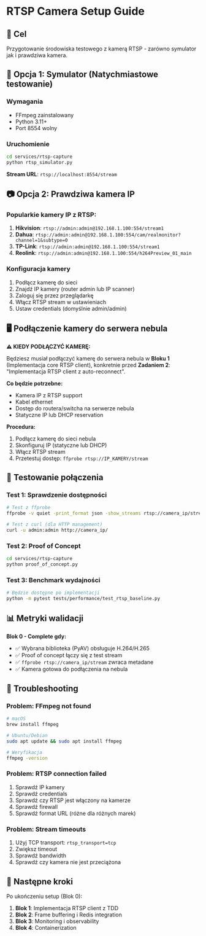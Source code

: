 # RTSP Camera Setup Guide

## 🎯 Cel

Przygotowanie środowiska testowego z kamerą RTSP - zarówno symulator jak i prawdziwa kamera.

## 🔧 Opcja 1: Symulator (Natychmiastowe testowanie)

### Wymagania
- FFmpeg zainstalowany
- Python 3.11+
- Port 8554 wolny

### Uruchomienie
```bash
cd services/rtsp-capture
python rtsp_simulator.py
```

**Stream URL**: `rtsp://localhost:8554/stream`

## 📷 Opcja 2: Prawdziwa kamera IP

### Popularkie kamery IP z RTSP:
1. **Hikvision**: `rtsp://admin:admin@192.168.1.100:554/stream1`
2. **Dahua**: `rtsp://admin:admin@192.168.1.100:554/cam/realmonitor?channel=1&subtype=0`
3. **TP-Link**: `rtsp://admin:admin@192.168.1.100:554/stream1`
4. **Reolink**: `rtsp://admin:admin@192.168.1.100:554/h264Preview_01_main`

### Konfiguracja kamery
1. Podłącz kamerę do sieci
2. Znajdź IP kamery (router admin lub IP scanner)
3. Zaloguj się przez przeglądarkę
4. Włącz RTSP stream w ustawieniach
5. Ustaw credentials (domyślnie admin/admin)

## 🖥️ Podłączenie kamery do serwera nebula

**⚠️ KIEDY PODŁĄCZYĆ KAMERĘ:**

Będziesz musiał podłączyć kamerę do serwera nebula w **Bloku 1** (Implementacja core RTSP client),
konkretnie przed **Zadaniem 2**: "Implementacja RTSP client z auto-reconnect".

**Co będzie potrzebne:**
- Kamera IP z RTSP support
- Kabel ethernet
- Dostęp do routera/switcha na serwerze nebula
- Statyczne IP lub DHCP reservation

**Procedura:**
1. Podłącz kamerę do sieci nebula
2. Skonfiguruj IP (statyczne lub DHCP)
3. Włącz RTSP stream
4. Przetestuj dostęp: `ffprobe rtsp://IP_KAMERY/stream`

## 🧪 Testowanie połączenia

### Test 1: Sprawdzenie dostępności
```bash
# Test z ffprobe
ffprobe -v quiet -print_format json -show_streams rtsp://camera_ip/stream

# Test z curl (dla HTTP management)
curl -u admin:admin http://camera_ip/
```

### Test 2: Proof of Concept
```bash
cd services/rtsp-capture
python proof_of_concept.py
```

### Test 3: Benchmark wydajności
```bash
# Będzie dostępne po implementacji
python -m pytest tests/performance/test_rtsp_baseline.py
```

## 📊 Metryki walidacji

**Blok 0 - Complete gdy:**
- ✅ Wybrana biblioteka (PyAV) obsługuje H.264/H.265
- ✅ Proof of concept łączy się z test stream
- ✅ `ffprobe rtsp://camera_ip/stream` zwraca metadane
- ✅ Kamera gotowa do podłączenia na nebula

## 🚨 Troubleshooting

### Problem: FFmpeg not found
```bash
# macOS
brew install ffmpeg

# Ubuntu/Debian
sudo apt update && sudo apt install ffmpeg

# Weryfikacja
ffmpeg -version
```

### Problem: RTSP connection failed
1. Sprawdź IP kamery
2. Sprawdź credentials
3. Sprawdź czy RTSP jest włączony na kamerze
4. Sprawdź firewall
5. Sprawdź format URL (różne dla różnych marek)

### Problem: Stream timeouts
1. Użyj TCP transport: `rtsp_transport=tcp`
2. Zwiększ timeout
3. Sprawdź bandwidth
4. Sprawdź czy kamera nie jest przeciążona

## 🔄 Następne kroki

Po ukończeniu setup (Blok 0):
1. **Blok 1**: Implementacja RTSP client z TDD
2. **Blok 2**: Frame buffering i Redis integration
3. **Blok 3**: Monitoring i observability
4. **Blok 4**: Containerization
